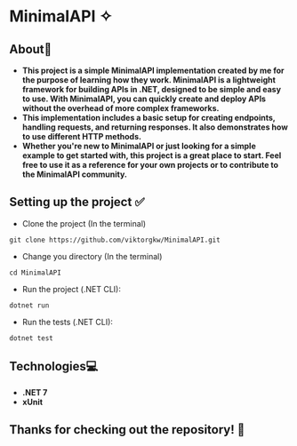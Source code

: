 # MinimalAPI ✧

## About📝
- <strong>This project is a simple MinimalAPI implementation created by me for the purpose of learning how they work. MinimalAPI is a lightweight framework for building APIs in .NET, designed to be simple and easy to use. With MinimalAPI, you can quickly create and deploy APIs without the overhead of more complex frameworks.
- This implementation includes a basic setup for creating endpoints, handling requests, and returning responses. It also demonstrates how to use different HTTP methods.
- Whether you're new to MinimalAPI or just looking for a simple example to get started with, this project is a great place to start. Feel free to use it as a reference for your own projects or to contribute to the MinimalAPI community.</strong>

## Setting up the project ✅
- Clone the project (In the terminal)
```
git clone https://github.com/viktorgkw/MinimalAPI.git
```
- Change you directory (In the terminal)
```
cd MinimalAPI
```
- Run the project (.NET CLI):
```
dotnet run
```
- Run the tests (.NET CLI):
```
dotnet test
```

## Technologies💻
- **.NET 7**
- **xUnit**

## Thanks for checking out the repository! 💚
